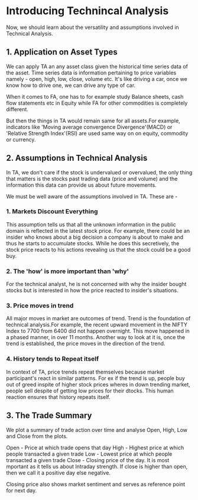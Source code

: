 # Introducing Technincal Analysis

Now, we should learn about the versatility and assumptions involved in Technical Analysis.

## 1. Application on Asset Types

We can apply TA an any asset class given the historical time series data of the asset. Time series data is information pertaining to price variables namely - open, high, low, close, volume etc. It's like driving a car, once we know how to drive one, we can drive any type of car.

When it comes to FA, one has to for example study Balance sheets, cash flow statements etc in Equity while FA for other commodities is completely different.

But then the things in TA would remain same for all assets.For example, indicators like 'Moving average convergence Divergence'(MACD) or 'Relative Strength Index'(RSI) are used same way on on equity, commodity or currency.

## 2. Assumptions in Technical Analysis

In TA, we don't care if the stock is undervalued or overvalued, the only thing that matters is the stocks past trading data (price and volume) and the information this data can provide us about future movements.

We must be well aware of the assumptions involved in TA. These are - 

### 1. Markets Discount Everything

This assumption tells us that all the unknown information in the public domain is reflected in the latest stock price. For example, there could be an insider who knows about a big decision a company is about to make and thus he starts to accumulate stocks. While he does this secretively, the stock price reacts to his actions revealing us that the stock could be a good buy.

### 2. The 'how' is more important than 'why'

For the technical analyst, he is not concerned with why the insider bought stocks but is interested in how the price reacted to insider's situations.

### 3. Price moves in trend

All major moves in market are outcomes of trend. Trend is the foundation of technical analysis.For example, the recent upward movement in the NIFTY Index to 7700 from 6400 did not happen overnight. This move happened in a phased manner, in over 11 months. Another way to look at it is, once the trend is established, the price moves in the direction of the trend.

### 4. History tends to Repeat itself

In context of TA, price trends repeat themselves because market participant's react in similar patterns. For ex if the trend is up, people buy out of greed inspite of higher stock prices wheres in down trending market, people sell despite of getting low prices for their dtocks. This human reaction ensures that history repeats itself.

## 3. The Trade Summary

We plot a summary of trade action over time and analyse Open, High, Low and Close from the plots.

Open - Price at which trade opens that day
High - Highest price at which people transacted a given trade
Low - Lowest price at which people transacted a given trade
Close - Closing price of the day. It is most mportant as it tells us about Intraday strength. If close is higher than open, then we call it a positive day else negative.

Closing price also shows market sentiment and serves as reference point for next day.







